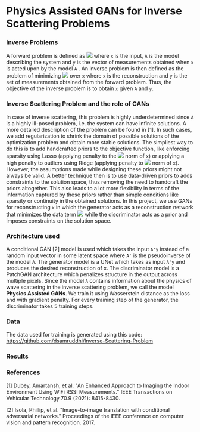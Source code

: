 # Physics Assisted GANs for Inverse Scattering Problems

### Inverse Problems

A forward problem is defined as <img src="https://render.githubusercontent.com/render/math?math=y=Ax+n"> where `x` is the input, `A` is the model describing the system and `y` is the vector of measurements obtained when `x` is acted upon by the model `A` . An inverse problem is then defined as the problem of minimizing <img src="https://render.githubusercontent.com/render/math?math=||y%20-%20Ax||^2"> over `x` where `x` is the reconstruction and `y` is the set of measurements obtained from the forward problem. Thus, the objective of the inverse problem is to obtain `x` given `A` and `y`.

### Inverse Scattering Problem and the role of GANs

In case of inverse scattering, this problem is highly underdetermined since `A` is a highly ill-posed problem, i.e. the system can have infinite solutions. A more detailed description of the problem can be found in [1]. In such cases, we add regularization to shrink the domain of possible solutions of the optimization problem and obtain more stable solutions. The simpliest way to do this is to add handcrafted priors to the objective function, like enforcing sparsity using Lasso (applying penalty to the <img src="https://render.githubusercontent.com/render/math?math=l_1"> norm of `x`) or applying a high penalty to outliers using Ridge (applying penalty to <img src="https://render.githubusercontent.com/render/math?math=l_2"> norm of `x`). However, the assumptions made while designing these priors might not always be valid. A better technique then is to use data-driven priors to adds constraints to the solution space, thus removing the need to handcraft the priors altogether. This also leads to a lot more flexibility in terms of the information captured by these priors rather than simple conditions like sparsity or continuity in the obtained solutions. In this project, we use GANs for reconstructing `x` in which the generator acts as a reconstruction network that minimizes the data term <img src="https://render.githubusercontent.com/render/math?math=y=Ax+n"> while the discriminator acts as a prior and imposes constraints on the solution space.

### Architecture used

A conditional GAN [2] model is used which takes the input `A'y` instead of a random input vector in some latent space where `A'` is the pseudoinverse of the model `A`. The generator model is a UNet which takes as input `A'y` and produces the desired reconstruction of x. The discriminator model is a PatchGAN architecture which penalizes structure in the output across multiple pixels. Since the model `A` contains information about the physics of wave scattering in the inverse scattering problem, we call the model **Physics Assisted GANs**. We train it using Wasserstein distance as the loss and with gradient penalty. For every training step of the generator, the discriminator takes 5 training steps.

### Data
The data used for training is generated using this code: https://github.com/dsamruddhi/Inverse-Scattering-Problem

### Results

### References
[1] Dubey, Amartansh, et al. "An Enhanced Approach to Imaging the Indoor Environment Using WiFi RSSI Measurements." IEEE Transactions on Vehicular Technology 70.9 (2021): 8415-8430.

[2] Isola, Phillip, et al. "Image-to-image translation with conditional adversarial networks." Proceedings of the IEEE conference on computer vision and pattern recognition. 2017.
